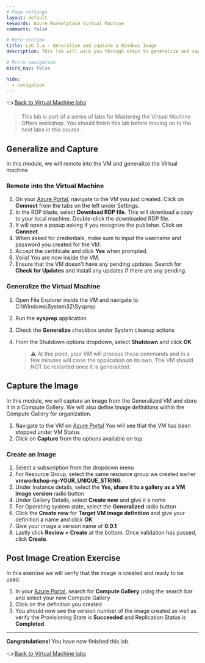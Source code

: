 ```yaml
---
# Page settings
layout: default
keywords: Azure Marketplace Virtual Machine
comments: false

# Hero section
title: Lab 3.a - Generalize and capture a Windows Image
description: This lab will walk you through steps to generalize and capture an image from the VM you created in the previous lab.

# Micro navigation
micro_nav: false

hide:
  - navigation
---
```


👈 [Back to Virtual Machine labs](../../../index.md#labs)

> This lab is part of a series of labs for Mastering the Virtual Machine Offers workshop. You should finish this lab before moving on to the next labs in this course.

## Generalize and Capture

In this module, we will remote into the VM and generalize the Virtual machine

### Remote into the Virtual Machine

1. On your [Azure Portal](htps://portal.azure.com/#home), navigate to the VM you just created. Click on **Connect** from the tabs on the left under Settings.
1. In the RDP blade, select **Download RDP file**. This will download a copy to your local machine. Double-click the downloaded RDP file.
1. It will open a popup asking if you recognize the publisher. Click on **Connect**.
1. When asked for credentials, make sure to input the username and password you created for the VM.
1. Accept the certificate and click **Yes** when prompted.
1. Voila! You are now inside the VM.
1. Ensure that the VM doesn't have any pending updates. Search for **Check for Updates** and install any updates if there are any pending.

### Generalize the Virtual Machine

1. Open File Explorer inside the VM and navigate to C:\Windows\System32\Sysprep
1. Run the **sysprep** application
1. Check the **Generalize** checkbox under System cleanup actions
1. From the Shutdown options dropdown, select **Shutdown** and click **OK**

    > ⚠️ At this point, your VM will process these commands and in a few minutes will close the application on its own. The VM should NOT be restarted once it is generalized.

## Capture the Image

In this module, we will capture an image from the Generalized VM and store it in a Compute Gallery. We will also define Image definitions within the Compute Gallery for organization.

1. Navigate to the VM on [Azure Portal](https://portal.azure.com) You will see that the VM has been stopped under VM Status
1. Click on **Capture** from the options available on top

### Create an Image

1. Select a subscription from the dropdown menu
1. For Resource Group, select the same resource group we created earlier **vmworkshop-rg-YOUR_UNIQUE_STRING**.
1. Under Instance details, select the **Yes, share it to a gallery as a VM image version** radio button
1. Under Gallery Details, select **Create new** and give it a name
1. For Operating system state, select the **Generalized** radio button
1. Click the **Create new** for **Target VM image definition** and give your definition a name and click **OK**
1. Give your image a version name of **0.0.1** 
1. Lastly click **Review + Create** at the bottom. Once validation has passed, click **Create**.

## Post Image Creation Exercise

In this exercise we will verify that the image is created and ready to be used.
1. In your [Azure Portal](https://portal.azure.com), search for **Compute Gallery** using the search bar and select your new Compute Gallery
1. Click on the definition you created
1. You should now see the version number of the image created as well as verify the Provisioning State is **Succeeded** and Replication Status is **Completed**.

---

**Congratulations!** You have now finished this lab.

👈 [Back to Virtual Machine labs](../../../index.md#labs)

